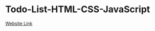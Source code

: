 # Todo-List-HTML-CSS-JavaScript
<a href='https://wcarl12.github.io/Todo-List-HTML-CSS-JavaScript-/'>Website Link</a>
